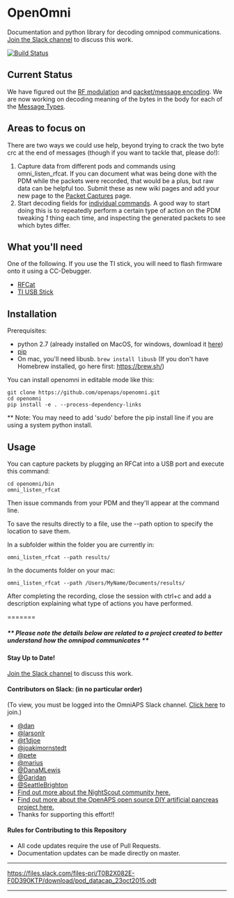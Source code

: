 # OpenOmni
Documentation and python library for decoding omnipod communications. [Join the Slack channel](https://omniaps.slack.com/) to discuss this work.

[![Build Status](https://travis-ci.org/openaps/openomni.svg?branch=master)](https://travis-ci.org/openaps/openomni)

## Current Status

We have figured out the [RF modulation](https://github.com/openaps/openomni/wiki/RF-Modulation) and [packet/message encoding](https://github.com/openaps/openomni/wiki). We are now working on decoding meaning of the bytes in the body for each of the [Message Types](https://github.com/openaps/openomni/wiki/Message-Types).

## Areas to focus on

There are two ways we could use help, beyond trying to crack the two byte crc at the end of messages (though if you want to tackle that, please do!):
  1. Capture data from different pods and commands using omni_listen_rfcat. If you can document what was being done with the PDM while the packets were recorded, that would be a plus, but raw data can be helpful too.  Submit these as new wiki pages and add your new page to the [Packet Captures](https://github.com/openaps/openomni/wiki/Packet-Captures) page.
  2. Start decoding fields for [individual commands](https://github.com/openaps/openomni/wiki/Message-Types). A good way to start doing this is to repeatedly perform a certain type of action on the PDM tweaking *1* thing each time, and inspecting the generated packets to see which bytes differ.

## What you'll need

One of the following.  If you use the TI stick, you will need to flash firmware onto it using a CC-Debugger.

  * [RFCat](http://int3.cc/products/rfcat)
  * [TI USB Stick](http://www.ti.com/tool/cc1111emk868-915)

## Installation

Prerequisites:
* python 2.7 (already installed on MacOS, for windows, download it [here](https://www.python.org/downloads/release/python-2714/))
* [pip](https://pip.readthedocs.io/en/stable/installing/)
* On mac, you'll need libusb. `brew install libusb` (If you don't have Homebrew installed, go here first: https://brew.sh/)

You can install openomni in editable mode like this:
```
git clone https://github.com/openaps/openomni.git
cd openomni
pip install -e . --process-dependency-links
```
** Note: You may need to add 'sudo' before the pip install line if you are using a system python install.

## Usage
You can capture packets by plugging an RFCat into a USB port and execute this command:
```
cd openomni/bin
omni_listen_rfcat
```
Then issue commands from your PDM and they'll appear at the command line.

To save the results directly to a file, use the --path option to specify the location to save them.

In a subfolder within the folder you are currently in:
```
omni_listen_rfcat --path results/
```
In the documents folder on your mac:
```
omni_listen_rfcat --path /Users/MyName/Documents/results/
```
After completing the recording, close the session with ctrl+c and add a description explaining what type of actions you have performed.

=======
##### ** Please note the details below are related to a project created to better understand how the omnipod communicates **


#### Stay Up to Date!
[Join the Slack channel](https://omniapsslack.azurewebsites.net/) to discuss this work.

#### Contributors on Slack: (in no particular order)
(To view, you must be logged into the OmniAPS Slack channel. [Click here](https://omniapsslack.azurewebsites.net/) to join.)
* [@dan](https://omniaps.slack.com/team/dan)
* [@larsonlr](https://omniaps.slack.com/team/larsonlr)
* [@t1djoe](https://omniaps.slack.com/team/t1djoe)
* [@joakimornstedt](https://omniaps.slack.com/team/joakimornstedt)
* [@pete](https://omniaps.slack.com/team/pete)
* [@marius](https://omniaps.slack.com/team/marius) 
* [@DanaMLewis](https://omniaps.slack.com/team/danamlewis)
* [@Garidan](https://omniaps.slack.com/team/garidan)
* [@SeattleBrighton](https://omniaps.slack.com/team/seattlebrighton)
* [Find out more about the NightScout community here.](https://github.com/nightscout)
* [Find out more about the OpenAPS open source DIY artificial pancreas project here.](https://openaps.org)
* Thanks for supporting this effort!!

#### Rules for Contributing to this Repository

* All code updates require the use of Pull Requests.
* Documentation updates can be made directly on master.

***
https://files.slack.com/files-pri/T0B2X082E-F0D390KTP/download/pod_datacap_23oct2015.odt
***
